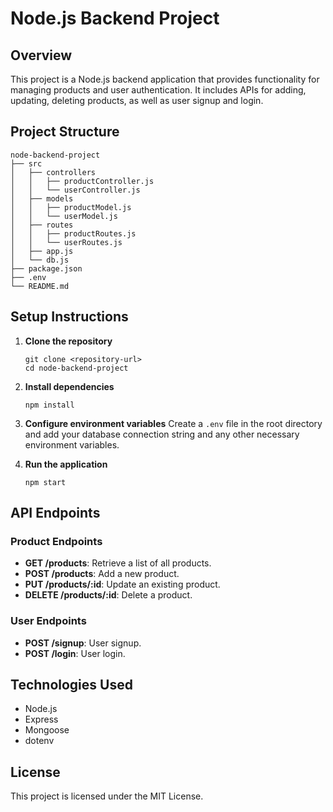 # Node.js Backend Project

## Overview
This project is a Node.js backend application that provides functionality for managing products and user authentication. It includes APIs for adding, updating, deleting products, as well as user signup and login.

## Project Structure
```
node-backend-project
├── src
│   ├── controllers
│   │   ├── productController.js
│   │   └── userController.js
│   ├── models
│   │   ├── productModel.js
│   │   └── userModel.js
│   ├── routes
│   │   ├── productRoutes.js
│   │   └── userRoutes.js
│   ├── app.js
│   └── db.js
├── package.json
├── .env
└── README.md
```

## Setup Instructions

1. **Clone the repository**
   ```
   git clone <repository-url>
   cd node-backend-project
   ```

2. **Install dependencies**
   ```
   npm install
   ```

3. **Configure environment variables**
   Create a `.env` file in the root directory and add your database connection string and any other necessary environment variables.

4. **Run the application**
   ```
   npm start
   ```

## API Endpoints

### Product Endpoints
- **GET /products**: Retrieve a list of all products.
- **POST /products**: Add a new product.
- **PUT /products/:id**: Update an existing product.
- **DELETE /products/:id**: Delete a product.

### User Endpoints
- **POST /signup**: User signup.
- **POST /login**: User login.

## Technologies Used
- Node.js
- Express
- Mongoose
- dotenv

## License
This project is licensed under the MIT License.